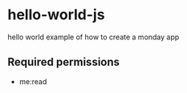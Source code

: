 # hello-world-js
hello world example of how to create a monday app

## Required permissions
 - me:read